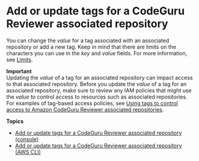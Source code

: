 # Add or update tags for a CodeGuru Reviewer associated repository<a name="how-to-tag-associated-repository-update"></a>

You can change the *value* for a tag associated with an associated repository or add a new tag\. Keep in mind that there are limits on the characters you can use in the *key* and *value* fields\. For more information, see [Limits](quotas.md#limits-tags)\.

**Important**  
Updating the *value* of a tag for an associated repository can impact access to that associated repository\. Before you update the *value* of a tag for an associated repository, make sure to review any IAM policies that might use the *value* to control access to resources such as associated repositories\. For examples of tag\-based access policies, see [Using tags to control access to Amazon CodeGuru Reviewer associated repositories](auth-and-access-control-using-tags.md)\.

**Topics**
+ [Add or update tags for a CodeGuru Reviewer associated repository \(console\)](how-to-tag-associated-repository-update-console.md)
+ [Add or update tags for a CodeGuru Reviewer associated repository \(AWS CLI\)](how-to-tag-associated-repository-update-cli.md)